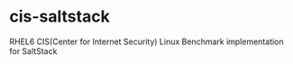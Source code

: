cis-saltstack
=============

RHEL6 CIS(Center for Internet Security) Linux Benchmark implementation for SaltStack
